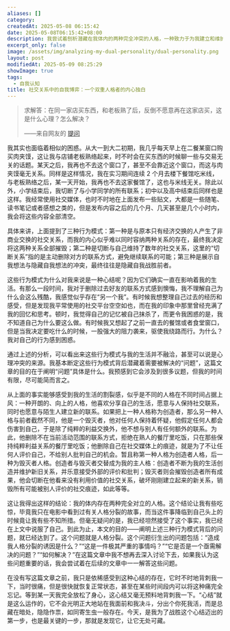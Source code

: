 ```yaml
---
aliases: []
category: 
createdAt: 2025-05-08 06:15:42
date: 2025-05-08T06:15:42+08:00
description: 我尝试着刨析潜藏在我体内的两种完全冲突的人格，一种致力于为我建立和维护新旧社交关系，并且乐意接受外界的评价，一种则完全相反，它不断摧毁前者建立和维护的社交关系，还销毁所有社交痕迹。这种行为模式存在已久，直到今天我才开始正视它，将其视为一个”问题“所在。
excerpt_only: false
image: /assets/img/analyzing-my-dual-personality/dual-personality.png
layout: post
modifiedAt: 2025-05-09 08:25:29
showImage: true
tags:
  - 自我认知
title: 社交关系中的自我博弈：一个双重人格者的内心独白
---
```


> 求解答：在同一家店买东西，和老板熟了后，反倒不愿意再在这家店买，这是什么心理？怎么解决？
> 
>——来自网友的 [提问](https：//www.zhihu.com/question/42994815/answer/2625649670)

我其实也面临着相似的困惑。从大一到大二初期，我几乎每天早上在二餐某窗口购买肉夹馍，这让我与店铺老板熟络起来，时不时会在买东西的时候聊一些与交易无关的话题。某天之后，我再也不去这个窗口了，甚至不会靠近这个窗口，而这与肉夹馍毫无关系。同样是这样情况，我在实习期间连续 2 个月去楼下餐馆吃米线，与老板熟络之后，某一天开始，我再也不去这家餐馆了，这也与米线无关。除此以外，小学结束后，我切断了与小学同学的所有联系；初中以及高中结束后同样也是这样。我经常使用社交媒体，也时不时地在上面发布一些贴文，大都是一些随笔、读书笔记或者感想之类的，但是发布内容之后的几个月、几天甚至是几个小时内，我会将这些内容全部清空。

具体来讲，上面提到了三种行为模式：第一种是与原本只有经济交换的人产生了非商业交换的社交关系，而我的内心似乎难以同时容纳两种关系的存在，最终我决定将这两种关系全部摧毁；第二种是切断与自己维持了数年的社交关系，这里的“切断关系”指的是主动删除对方的联系方式，避免继续联系的可能；第三种是展示自我想法与隐藏自我想法的冲突，最终往往是隐藏自我战胜前者。

这些行为模式为什么对我来说是一种心结呢？因为它们确实一直在影响着我的生活。有那么一段时间，我对于删除过去好友的联系方式感到懊悔，我不理解自己为什么会这么残酷，我感觉似乎存在“另一个我”。有时候我想整理自己过去的经历和感受，但是发现我平常使用的社交平台空空如也，而在我的印象中那里曾经充满了我的回忆和思考。顿时，我觉得自己的记忆被自己抹杀了，而更令我困惑的是，我不知道自己为什么要这么做。有时候我又想起了之前一直去的餐馆或者食堂窗口，但是当我决定要吃什么的时候，一股强大的阻力袭来，驱使我绕路而行。为什么？我对自己的行为感到困惑。

通过上述的分析，可以看出来这些行为模式与我的生活并不融洽，甚至可以说是心理冲突的来源。我基本断定这些行为模式背后潜藏着需要被解决的“问题”，这篇文章的目的在于阐明“问题”具体是什么。我预感到它会涉及到很多议题，但我的时间有限，尽可能简而言之。

从上面的事实能够感受到我的生活的割裂感，似乎是不同的人格在不同时间占据上风：一种开朗的、向上的人格，他喜欢分享自己的生活，愿意与人保持社交联系，同时也愿意与陌生人建立新的联系。如果把上一种人格称为创造者，那么另一种人格与前者截然不同，他是一个毁灭者，他对任何人保持着怀疑，他假定任何人都会伤害到自己，于是除了纯粹的利益交换外，他不想与别人有任何额外的联系。为此，他删除不在当前活动范围的联系方式，拒绝在熟人的餐厅里吃饭，只在那些保持纯粹利益关系的餐厅里吃饭；他删除自己在社交媒体上的痕迹，就是为了不让任何人评价自己，不给别人批判自己的机会。暂且称第一种人格为创造者人格，后一种为毁灭者人格。创造者与毁灭者交替成为我的主人格：创造者不断为我的生活创造并维护新旧关系，并乐意接受外部的评价和批判；毁灭者则会摧毁创造者所有成果，他会切断在他看来没有利用价值的社交关系，破坏刚刚建立起来的新关系，销毁所有可能被别人评价的社交痕迹，如此等等。

这让我得出这样的结论：我的体内存在两种完全对立的人格。这个结论让我有些吃惊，毕竟我只在电影中看到过有关人格分裂的故事，而当这件事降临到自己头上的时候竟让我有些不知所措。但毫无疑问的是，我已经坦然接受了这个事实，我已经在上文中说服了自己。到此为止，本文的目的——阐明上述三种行为模式背后的问题，就已经达到了。这个问题就是人格分裂。这个问题衍生出的问题包括：“造成我人格分裂的诱因是什么？”“这是一件极其严重的事情吗？”“它是否是一个亟需解决的问题？”“如何解决？”在这篇文章中我不想再去深入讨论下去，如果我认为这些问题重要的话，我会尝试着在后续的文章中一一解答这些问题。

在没有写这篇文章之前，我只是依稀感受到这种心结的存在，它时不时地背刺我一下，当时很痛，但是很快就恢复正常状态，甚至在某些时间段内可以将这种痛完全忘记。等到某一天我完全放松了身心，这心结又毫无预料地背刺我一下。“心结”就是这么运作的，它不会光明正大地站在我面前和我决斗，分出个你死我活，而是总藏在暗处，隐隐作祟，如同寄生虫一般存在。今天，是我为了战胜这个心结迈出的第一步，也是最关键的一步，那就是发现它，让它无处可藏。
